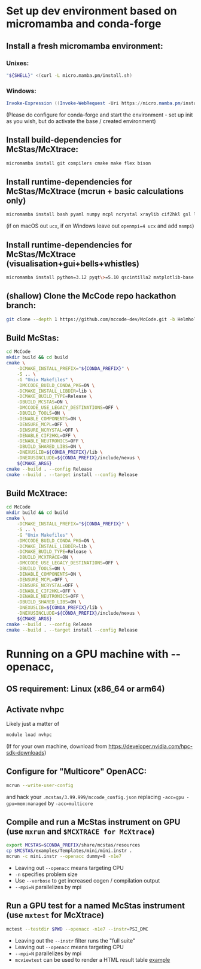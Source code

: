 # Set up dev environment based on micromamba and conda-forge

## Install a fresh micromamba environment:
### Unixes:
```bash 
"${SHELL}" <(curl -L micro.mamba.pm/install.sh)
```
### Windows:
```PowerShell 
Invoke-Expression ((Invoke-WebRequest -Uri https://micro.mamba.pm/install.ps1 -UseBasicParsing).Content)
```
(Please do configure for conda-forge and start the environment - set up init as you wish, but do activate the base / created environment)

## Install build-dependencies for McStas/McXtrace:
```bash 
micromamba install git compilers cmake make flex bison
```

## Install runtime-dependencies for McStas/McXtrace (mcrun + basic calculations only)
```bash 
micromamba install bash pyaml numpy mcpl ncrystal xraylib cif2hkl gsl libnexus openmpi=4 ucx
```
(if on macOS out `ucx`, if on Windows leave out `openmpi=4 ucx` and add `msmpi`)

## Install runtime-dependencies for McStas/McXtrace (visualisation+gui+bells+whistles)
```bash 
micromamba install python=3.12 pyqt\>=5.10 qscintilla2 matplotlib-base tornado\>=5 scipy pillow pyqtgraph qtpy nodejs ply rsync jinja2 mcstasscript jupytext jupyterlab nexpy
```

## (shallow) Clone the McCode repo hackathon branch:
```bash 
git clone --depth 1 https://github.com/mccode-dev/McCode.git -b Helmholtz-hackathon-2025
```

## Build McStas:
```bash https://github.com/mccode-dev/Helmholtz2025/tree/main/install
cd McCode
mkdir build && cd build
cmake \
    -DCMAKE_INSTALL_PREFIX="${CONDA_PREFIX}" \
    -S .. \
    -G "Unix Makefiles" \
    -DMCCODE_BUILD_CONDA_PKG=ON \
    -DCMAKE_INSTALL_LIBDIR=lib \
    -DCMAKE_BUILD_TYPE=Release \
    -DBUILD_MCSTAS=ON \
    -DMCCODE_USE_LEGACY_DESTINATIONS=OFF \
    -DBUILD_TOOLS=ON \
    -DENABLE_COMPONENTS=ON \
    -DENSURE_MCPL=OFF \
    -DENSURE_NCRYSTAL=OFF \
    -DENABLE_CIF2HKL=OFF \
    -DENABLE_NEUTRONICS=OFF \
    -DBUILD_SHARED_LIBS=ON \
    -DNEXUSLIB=${CONDA_PREFIX}/lib \
    -DNEXUSINCLUDE=${CONDA_PREFIX}/include/nexus \
    ${CMAKE_ARGS}
cmake --build . --config Release
cmake --build . --target install --config Release
```

## Build McXtrace:
```bash 
cd McCode
mkdir build && cd build
cmake \
    -DCMAKE_INSTALL_PREFIX="${CONDA_PREFIX}" \
    -S .. \
    -G "Unix Makefiles" \
    -DMCCODE_BUILD_CONDA_PKG=ON \
    -DCMAKE_INSTALL_LIBDIR=lib \
    -DCMAKE_BUILD_TYPE=Release \
    -DBUILD_MCXTRACE=ON \
    -DMCCODE_USE_LEGACY_DESTINATIONS=OFF \
    -DBUILD_TOOLS=ON \
    -DENABLE_COMPONENTS=ON \
    -DENSURE_MCPL=OFF \
    -DENSURE_NCRYSTAL=OFF \
    -DENABLE_CIF2HKL=OFF \
    -DENABLE_NEUTRONICS=OFF \
    -DBUILD_SHARED_LIBS=ON \
    -DNEXUSLIB=${CONDA_PREFIX}/lib \
    -DNEXUSINCLUDE=${CONDA_PREFIX}/include/nexus \
    ${CMAKE_ARGS}
cmake --build . --config Release
cmake --build . --target install --config Release
```

# Running on a GPU machine with --openacc, 
## OS requirement: Linux (x86_64 or arm64)

## Activate nvhpc
Likely just a matter of
```bash 
module load nvhpc
``` 
(If for your own machine, download from https://developer.nvidia.com/hpc-sdk-downloads) 

## Configure for "Multicore" OpenACC:
```bash
mcrun --write-user-config
```
and hack your `.mcstas/3.99.999/mccode_config.json` replacing `-acc=gpu -gpu=mem:managed` by `-acc=multicore`

## Compile and run a McStas instrument on GPU (use `mxrun` and `$MCXTRACE for McXtrace`)
```bash
export MCSTAS=$CONDA_PREFIX/share/mcstas/resources
cp $MCSTAS/examples/Templates/mini/mini.instr .
mcrun -c mini.instr --openacc dummy=0 -n1e7
```
* Leaving out `--openacc` means targeting CPU
* `-n` specifies problem size
* Use `--verbose` to get increased cogen / compilation output
* `--mpi=N` parallelizes by mpi


## Run a GPU test for a named McStas instrument (use `mxtest` for McXtrace)
```bash 
mctest --testdir $PWD --openacc -n1e7 --instr=PSI_DMC
```
* Leaving out the `--instr` filter runs the "full suite"
* Leaving out `--openacc` means targeting CPU
* `--mpi=N` parallelizes by mpi
* `mcviewtest` can be used to render a HTML result table [example](https://new-nightly.mcstas.org/2025-03-14_output.html) 

